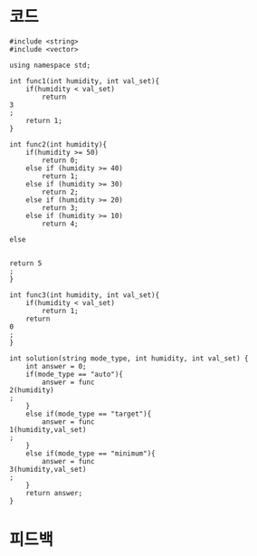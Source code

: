 # 코드

    #include <string>
    #include <vector>

    using namespace std;

    int func1(int humidity, int val_set){
        if(humidity < val_set)
            return 
    3
    ;
        return 1;
    }

    int func2(int humidity){
        if(humidity >= 50)
            return 0;
        else if (humidity >= 40)
            return 1;
        else if (humidity >= 30)
            return 2;
        else if (humidity >= 20)
            return 3;
        else if (humidity >= 10)
            return 4;
        
    else

            
    return 5
    ;
    }

    int func3(int humidity, int val_set){
        if(humidity < val_set)
            return 1;
        return 
    0
    ;
    }

    int solution(string mode_type, int humidity, int val_set) {
        int answer = 0;
        if(mode_type == "auto"){
            answer = func
    2(humidity)
    ;
        }
        else if(mode_type == "target"){
            answer = func
    1(humidity,val_set)
    ;
        }
        else if(mode_type == "minimum"){
            answer = func
    3(humidity,val_set)
    ;
        }
        return answer;
    }

# 피드백

    